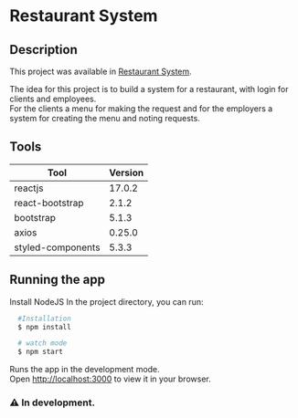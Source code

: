 # Restaurant System

## Description
This project was available in [Restaurant System](https://restaurantmenu.vercel.app/).

The idea for this project is to build a system for a restaurant, with login for clients and employees.\
For the clients a menu for making the request and for the employers a system for creating the menu and noting requests.

## Tools
| Tool              | Version |
|-------------------|---------|
| reactjs           | 17.0.2  |
| react-bootstrap   | 2.1.2   |
| bootstrap         | 5.1.3   |
| axios             | 0.25.0  |
| styled-components | 5.3.3   |

## Running the app
Install NodeJS
In the project directory, you can run:

```bash
  #Installation
  $ npm install

  # watch mode
  $ npm start
```

Runs the app in the development mode.\
Open [http://localhost:3000](http://localhost:3000) to view it in your browser.

### ⚠️ In development.
